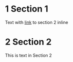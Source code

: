 # 1 Section 1 #

Text with  [link](#section2)  to section 2 inline

<a name="section2"></a>

# 2 Section 2 #

This is text in Section 2